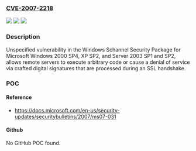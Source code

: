 ### [CVE-2007-2218](https://cve.mitre.org/cgi-bin/cvename.cgi?name=CVE-2007-2218)
![](https://img.shields.io/static/v1?label=Product&message=n%2Fa&color=blue)
![](https://img.shields.io/static/v1?label=Version&message=n%2Fa&color=blue)
![](https://img.shields.io/static/v1?label=Vulnerability&message=n%2Fa&color=brighgreen)

### Description

Unspecified vulnerability in the Windows Schannel Security Package for Microsoft Windows 2000 SP4, XP SP2, and Server 2003 SP1 and SP2, allows remote servers to execute arbitrary code or cause a denial of service via crafted digital signatures that are processed during an SSL handshake.

### POC

#### Reference
- https://docs.microsoft.com/en-us/security-updates/securitybulletins/2007/ms07-031

#### Github
No GitHub POC found.

